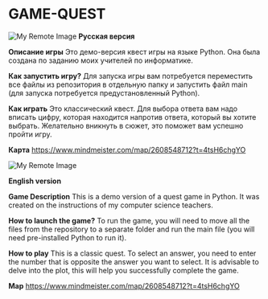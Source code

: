 # GAME-QUEST

![My Remote Image](https://www.freepngimg.com/thumb/russia/42566-5-russia-flag-free-photo-png.png?dl=0)
**Русская версия**

**Описание игры**
Это демо-версия квест игры на языке Python. Она была создана по заданию моих учителей по информатике.

**Как запустить игру?**
Для запуска игры вам потребуется переместить все файлы из репозитория в отдельную папку и запустить файл main (для запуска потребуется предустановленный Python).

**Как играть**
Это классический квест. Для выбора ответа вам надо вписать цифру, которая находится напротив ответа, который вы хотите выбрать.
Желательно вникнуть в сюжет, это поможет вам успешно пройти игру.

**Карта**
https://www.mindmeister.com/map/2608548712?t=4tsH6chgYO

![My Remote Image](https://3.bp.blogspot.com/-ytMaHRll1Aw/TgIXdsfw7tI/AAAAAAAAAYc/goA4so4Q_Ao/s400/EnglandFlag.png?dl=0)

**English version**

**Game Description**
This is a demo version of a quest game in Python. It was created on the instructions of my computer science teachers.

**How to launch the game?**
To run the game, you will need to move all the files from the repository to a separate folder and run the main file (you will need pre-installed Python to run it).

**How to play**
This is a classic quest. To select an answer, you need to enter the number that is opposite the answer you want to select.
It is advisable to delve into the plot, this will help you successfully complete the game.

**Map**
https://www.mindmeister.com/map/2608548712?t=4tsH6chgYO

